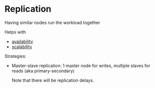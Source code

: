 # Replication

Having similar nodes run the workload together

Helps with
* [availability](../goals/availability.md)
* [scalability](../goals/scalability.md)

Strategies:
* Master-slave replication: 1 master node for writes, multiple slaves for reads (aka primary-secondary)

  Note that there will be replication delays.
